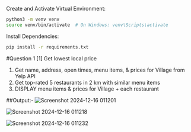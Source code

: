 Create and Activate Virtual Environment:

```bash
python3 -m venv venv
source venv/bin/activate  # On Windows: venv\Scripts\activate
```

Install Dependencies:

```bash
pip install -r requirements.txt
```
#Question 1
[1] Get lowest local price
1. Get name, address, open times, menu items, & prices for Village from Yelp API
2. Get top-rated 5 restaurants in 2 km with similar menu items
3. DISPLAY menu items & prices for Village + each restaurant

##Output:-
![Screenshot 2024-12-16 011201](https://github.com/user-attachments/assets/eadbfbcb-46cf-4fa5-8d39-d6e6c1160fd7)

![Screenshot 2024-12-16 011218](https://github.com/user-attachments/assets/a0a96598-5e7d-40b5-acc2-51075a4b8f84)

![Screenshot 2024-12-16 011232](https://github.com/user-attachments/assets/d112a2a6-5687-4c13-84a4-fc9cbda11476)

